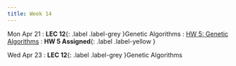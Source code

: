 ```yaml
---
title: Week 14
---
```


Mon Apr 21
: **LEC 12**{: .label .label-grey }Genetic Algorithms
    : [HW 5: Genetic Algorithms]()
: **HW 5 Assigned**{: .label .label-yellow }

Wed Apr 23
: **LEC 12**{: .label .label-grey }Genetic Algorithms